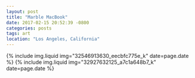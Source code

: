 ```yaml
---
layout: post
title: "Marble MacBook"
date: 2017-02-15 20:52:39 -0800
categories: posts
tags: art
location: "Los Angeles, California"
---
```


{% include img.liquid img="32546913630_eecbfc775e_k" date=page.date %}
{% include img.liquid img="32927632125_a7c1a648b7_k" date=page.date %}
